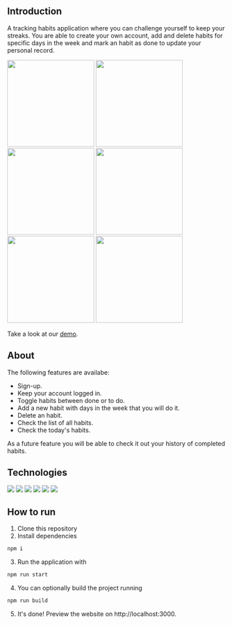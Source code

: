 ## Introduction

A tracking habits application where you can challenge yourself to keep your streaks. You are able to create your own account, add and delete habits for specific days in the week and mark an habit as done to update your personal record.

<span>
  <img src="https://user-images.githubusercontent.com/93560377/149671774-db9b36a4-c2ec-4d82-bdc8-6d37caf08251.png" width="200px"/>
  <img src="https://user-images.githubusercontent.com/93560377/149671776-ade55a5e-789e-4b34-9105-7d5ca1703dff.png" width="200px"/>
  <img src="https://user-images.githubusercontent.com/93560377/149671777-1b797dd8-cfb0-4097-b108-e58a595657ad.png" width="200px"/>
  <img src="https://user-images.githubusercontent.com/93560377/149671778-943937f2-41fc-42bf-b72b-9a41e6eabf2f.png" width="200px"/>
  <img src="https://user-images.githubusercontent.com/93560377/149671779-6b2cbc69-f2a1-4071-8c67-11f5a1d52c6f.png" width="200px"/>
  <img src="https://user-images.githubusercontent.com/93560377/149671780-4efa9970-f1df-4508-b816-550e7542a307.png" width="200px"/>
<span/>
  
Take a look at our [demo](https://cineflex-react-app.vercel.app/).

## About

The following features are availabe: 

* Sign-up.
* Keep your account logged in.
* Toggle habits between done or to do.
* Add a new habit with days in the week that you will do it.
* Delete an habit.
* Check the list of all habits.
* Check the today's habits.
  
As a future feature you will be able to check it out your history of completed habits.

## Technologies

<img src="https://img.shields.io/badge/React-20232A?style=for-the-badge&logo=react&logoColor=61DAFB"/>
<img src="https://img.shields.io/badge/npm-CB3837?style=for-the-badge&logo=npm&logoColor=white"/>
<img src="https://img.shields.io/badge/Vercel-000000?style=for-the-badge&logo=vercel&logoColor=white"/>
<img src="https://img.shields.io/badge/React_Router-CA4245?style=for-the-badge&logo=react-router&logoColor=white"/>
<img src="https://img.shields.io/badge/axios%20-%2320232a.svg?&style=for-the-badge&color=informational"/>
<img src="https://img.shields.io/badge/styled--components-DB7093?style=for-the-badge&logo=styled-components&logoColor=white"/>

## How to run

1. Clone this repository
2. Install dependencies
```bash
npm i
```
3.  Run the application with
```bash
npm run start
```
4.  You can optionally build the project running
```bash
npm run build
```
5. It's done! Preview the website on http://localhost:3000.
